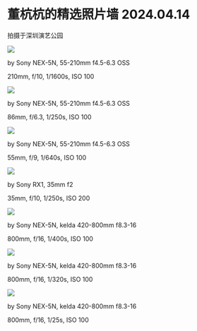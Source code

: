 # 董杭杭的精选照片墙 2024.04.14

拍摄于深圳演艺公园

![](https://s2.loli.net/2024/04/25/wL8CiNITPD6QgYU.jpg)

by Sony NEX-5N, 55-210mm f4.5-6.3 OSS

210mm, f/10, 1/1600s, ISO 100

![](https://s2.loli.net/2024/04/25/XzRenTfZHMriPvt.jpg)

by Sony NEX-5N, 55-210mm f4.5-6.3 OSS

86mm, f/6.3, 1/250s, ISO 100

![](https://s2.loli.net/2024/04/25/WhZCpSRc173BieA.jpg)

by Sony NEX-5N, 55-210mm f4.5-6.3 OSS

55mm, f/9, 1/640s, ISO 100

![](https://s2.loli.net/2024/04/25/u8N6ktEvwcOhiVL.jpg)

by Sony RX1, 35mm f2

35mm, f/10, 1/250s, ISO 200

![](https://s2.loli.net/2024/04/25/3Xh59LDtBuaVzxP.jpg)

by Sony NEX-5N, kelda 420-800mm f8.3-16

800mm, f/16, 1/400s, ISO 100

![](https://s2.loli.net/2024/04/25/8COzjXw1M6IRQlp.jpg)

by Sony NEX-5N, kelda 420-800mm f8.3-16

800mm, f/16, 1/320s, ISO 100

![](https://s2.loli.net/2024/04/25/Nz6xS2JWPlEtRLU.jpg)

by Sony NEX-5N, kelda 420-800mm f8.3-16

800mm, f/16, 1/25s, ISO 100
